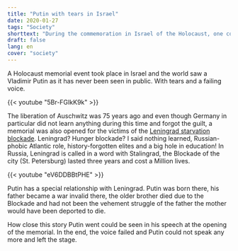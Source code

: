 ```yaml
---
title: "Putin with tears in Israel"
date: 2020-01-27
tags: "Society"
shorttext: "During the commemoration in Israel of the Holocaust, one could see a statesman like Brandt again after a long time."
draft: false
lang: en
cover: "society"
---
```


A Holocaust memorial event took place in Israel and the world saw a Vladimir Putin as it has never been seen in public. With tears and a failing voice.

{{< youtube "5Br-FGIkK9k" >}}

The liberation of Auschwitz was 75 years ago and even though Germany in particular did not learn anything during this time and forgot the guilt, a memorial was also opened for the victims of the [Leningrad starvation blockade](https://www.rbth.com/history/329898-7-things-from-siege-of-leningrad "7 things from the Siege of Leningrad that speak louder than words"). Leningrad? Hunger blockade? I said nothing learned, Russian-phobic Atlantic role, history-forgotten elites and a big hole in education! In Russia, Leningrad is called in a word with Stalingrad, the Blockade of the city (St. Petersburg) lasted three years and cost a Million lives.

{{< youtube "eV6DDBBtPHE" >}}

Putin has a special relationship with Leningrad. Putin was born there, his father became a war invalid there, the older brother died due to the Blockade and had not been the vehement struggle of the father the mother would have been deported to die.

How close this story Putin went could be seen in his speech at the opening of the memorial. In the end, the voice failed and Putin could not speak any more and left the stage.

